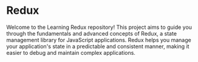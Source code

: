 # Redux
Welcome to the Learning Redux repository! This project aims to guide you through the fundamentals and advanced concepts of Redux, a state management library for JavaScript applications. Redux helps you manage your application's state in a predictable and consistent manner, making it easier to debug and maintain complex applications.
